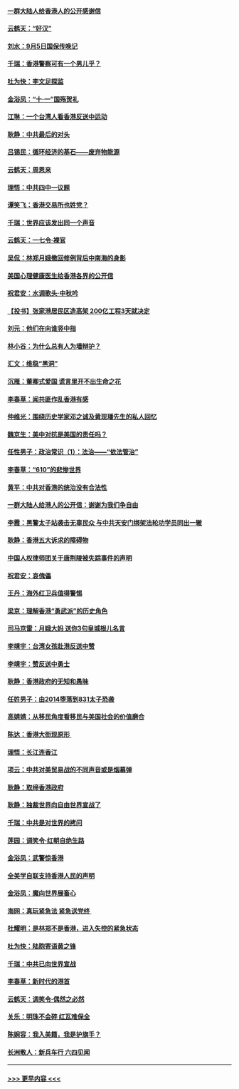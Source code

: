 #### [一群大陆人给香港人的公开感谢信](../pages/nsc993/n11514797.md?t=09122353) 
#### [云鹤天：“好汉”](../pages/nsc993/n11513536.md?t=09122353) 
#### [刘水：9月5日国保传唤记](../pages/nsc993/n11513460.md?t=09122353) 
#### [千瑞：香港警察可有一个男儿乎？](../pages/nsc993/n11513109.md?t=09122353) 
#### [吐为快：李文足探监](../pages/nsc993/n11509622.md?t=09122353) 
#### [金浴凤：“十‧一”国殇贺礼](../pages/nsc993/n11509593.md?t=09122353) 
#### [江琳：一个台湾人看香港反送中运动](../pages/nsc993/n11509211.md?t=09122353) 
#### [耿静：中共最后的对头](../pages/nsc993/n11508308.md?t=09122353) 
#### [吕锡民：循环经济的基石——废弃物能源](../pages/nsc993/n11508212.md?t=09122353) 
#### [云鹤天：周恩来](../pages/nsc993/n11508055.md?t=09122353) 
#### [理悟：中共四中一议题](../pages/nsc993/n11507782.md?t=09122353) 
#### [谭笑飞：香港交易所也姓党？](../pages/nsc993/n11507753.md?t=09122353) 
#### [千瑞：世界应该发出同一个声音](../pages/nsc993/n11507290.md?t=09122353) 
#### [云鹤天：一七令‧裸官](../pages/nsc993/n11507177.md?t=09122353) 
#### [吴侃：林郑月娥撤回修例背后中南海的身影](../pages/nsc993/n11506876.md?t=09122353) 
#### [美国心理健康医生给香港各界的公开信](../pages/nsc993/n11506809.md?t=09122353) 
#### [祝君安：水调歌头‧中秋吟](../pages/nsc993/n11506758.md?t=09122353) 
#### [【投书】张家港居民区造高架 200亿工程3天就决定](../pages/nsc993/n11506682.md?t=09122353) 
#### [刘元：他们在向谁竖中指](../pages/nsc993/n11505384.md?t=09122353) 
#### [林小谷：为什么总有人为墙辩护？](../pages/nsc993/n11505226.md?t=09122353) 
#### [汇文：维稳“黑洞”](../pages/nsc993/n11504347.md?t=09122353) 
#### [沉雁：董卿式爱国 谎言里开不出生命之花](../pages/nsc993/n11503215.md?t=09122353) 
#### [李春草：闻共匪作乱香港有感](../pages/nsc993/n11503072.md?t=09122353) 
#### [仲维光：围绕历史学家邓之诚及黄现璠先生的私人回忆](../pages/nsc993/n11501330.md?t=09122353) 
#### [魏京生：美中对抗是美国的责任吗？](../pages/nsc993/n11500723.md?t=09122353) 
#### [任性男子：政治常识（1）：法治——“依法管治”](../pages/nsc993/n11500791.md?t=09122353) 
#### [李春草：“610”的悲惨世界](../pages/nsc993/n11501141.md?t=09122353) 
#### [黄平：中共对香港的统治没有合法性](../pages/nsc993/n11499473.md?t=09122353) 
#### [一群大陆人给港人的公开信：谢谢为我们争自由](../pages/nsc993/n11500402.md?t=09122353) 
#### [李霞：黑警太子站袭击无辜民众 与中共天安门绑架法轮功学员同出一辙](../pages/nsc993/n11499805.md?t=09122353) 
#### [耿静：香港五大诉求的障碍物](../pages/nsc993/n11497578.md?t=09122353) 
#### [中国人权律师团关于唐荆陵被失踪事件的声明](../pages/nsc993/n11500014.md?t=09122353) 
#### [祝君安：哀傀儡](../pages/nsc993/n11499776.md?t=09122353) 
#### [王丹：海外红卫兵值得警惕](../pages/nsc993/n11498138.md?t=09122353) 
#### [梁京：理解香港“勇武派”的历史角色](../pages/nsc993/n11498006.md?t=09122353) 
#### [司马京雷：月娥大妈  送你3句皇城根儿名言](../pages/nsc993/n11497885.md?t=09122353) 
#### [李靖宇：台湾女孩赴港反送中赞](../pages/nsc993/n11497721.md?t=09122353) 
#### [李靖宇：赞反送中勇士](../pages/nsc993/n11497452.md?t=09122353) 
#### [耿静：香港政府的无知和愚昧](../pages/nsc993/n11494238.md?t=09122353) 
#### [任姓男子：由2014堕落到831太子恐袭](../pages/nsc993/n11496683.md?t=09122353) 
#### [高婧婧：从移民角度看移民与美国社会的价值磨合](../pages/nsc993/n11495757.md?t=09122353) 
#### [陈达：香港大街现原形 ](../pages/nsc993/n11495441.md?t=09122353) 
#### [理悟：长江连香江](../pages/nsc993/n11495377.md?t=09122353) 
#### [项云：中共对美贸易战的不同声音或是烟幕弹](../pages/nsc993/n11494929.md?t=09122353) 
#### [耿静：取缔香港政府](../pages/nsc993/n11494218.md?t=09122353) 
#### [耿静：独裁世界向自由世界宣战了](../pages/nsc993/n11494190.md?t=09122353) 
#### [千瑞：中共是对世界的拷问](../pages/nsc993/n11493021.md?t=09122353) 
#### [莲园：调笑令‧红朝自绝生路](../pages/nsc993/n11493011.md?t=09122353) 
#### [金浴凤：武警惊香港](../pages/nsc993/n11492994.md?t=09122353) 
#### [全美学自联支持香港人民的声明](../pages/nsc993/n11492630.md?t=09122353) 
#### [金浴凤：魔向世界展畜心](../pages/nsc993/n11492599.md?t=09122353) 
#### [海网：真玩紧急法 紧急送党终 ](../pages/nsc993/n11492535.md?t=09122353) 
#### [杜耀明：是林郑不是香港，进入失控的紧急状态](../pages/nsc993/n11491420.md?t=09122353) 
#### [吐为快：陆胞寄语黄之锋](../pages/nsc993/n11491117.md?t=09122353) 
#### [千瑞：中共已向世界宣战](../pages/nsc993/n11490123.md?t=09122353) 
#### [李春草：新时代的港首](../pages/nsc993/n11489864.md?t=09122353) 
#### [云鹤天：调笑令·偶然之必然](../pages/nsc993/n11489701.md?t=09122353) 
#### [关乐：明珠不会碎 红瓦难保全](../pages/nsc993/n11489647.md?t=09122353) 
#### [陈婉容：我入美籍，我是护旗手？](../pages/nsc993/n11487908.md?t=09122353) 
#### [长洲散人：新兵车行 六四见闻](../pages/nsc993/n11487729.md?t=09122353) 

----
#### [ >>> 更早内容 <<< ](../indexes/nsc993-earlier.md)
